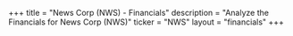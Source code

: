 +++
title = "News Corp (NWS) - Financials"
description = "Analyze the Financials for News Corp (NWS)"
ticker = "NWS"
layout = "financials"
+++

